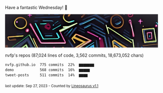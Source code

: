 Have a fantastic Wednesday! 🌹

![banner](https://github.com/nvfp/nvfp/raw/main/assets/banner.jpg)

nvfp's repos (87,024 lines of code, 3,562 commits, 18,673,052 chars)

```txt
nvfp.github.io  775 commits  22%  ▆▆▆▆▆▆▆
demo            568 commits  16%  ▆▆▆▆▆
tweet-posts     511 commits  14%  ▆▆▆▆
```

<sub>last update: Sep 27, 2023 - Counted by [Lineosaurus v1.1](https://github.com/Lineosaurus/Lineosaurus)</sub>